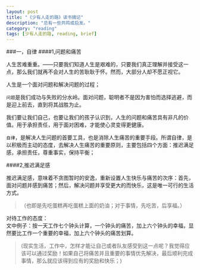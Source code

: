 ```yaml
---
layout: post
title: "《少有人走的路》读书摘记"
description: "总有一些共鸣或启发。"
category: "reading"
tags: [少有人走的路, reading, brief]
---
```

###一，自律
####1,问题和痛苦

人生苦难重重。——只要我们知道人生是艰难的，只要我们真正理解并接受这一点，那么我们就再不会对人生的苦耿耿于怀。然而，大部分人却不愿正视它。

人生是一个面对问题和解决问题的过程；

`问题`是我们成功与失败的分水岭。面对问题，聪明者不是因为害怕而选择逃避，而是迎上前去，直到将其战胜为止。

我们要让我们自己，也要让我们的孩子认识到，人生的问题和痛苦具有非凡的价值。用于承担责任，用于面对困难，才能使心灵变得更健康。

`自律`，是解决人生问题的首要工具，也是消除人生痛苦的重要手段。所谓自律，是以积极而主动的态度，去解决人生痛苦的重要原则，主要包括四个方面：推迟满足感，承担责任，尊重事实，保持平衡；

####2,推迟满足感

推迟满足感，意味着不贪图暂时的安逸，重新设置人生快乐与痛苦的次序：首先，面对问题并感到痛苦；然后，解决问题并享受更大的而快乐，这是唯一可行的生活方式。

>  （也即是先吃蛋糕再吃蛋糕上面的奶油；对于事情，先吃苦，后享福。）

对待工作的态度：  
文中例子：按一天工作七个钟头计算，一个钟头的痛苦，加上六个钟头的幸福，显然要比工作一个重要的幸福，加上六个钟头的痛苦划算。

> (现实生活，工作中，怎样才能让自己或者队友感受到这一点呢？我觉得应该可以通过奖励！如果自己将痛苦并且重要的事情优先解决，最后顺利完成事情，那么就应该得到应有的奖励和快乐；)

